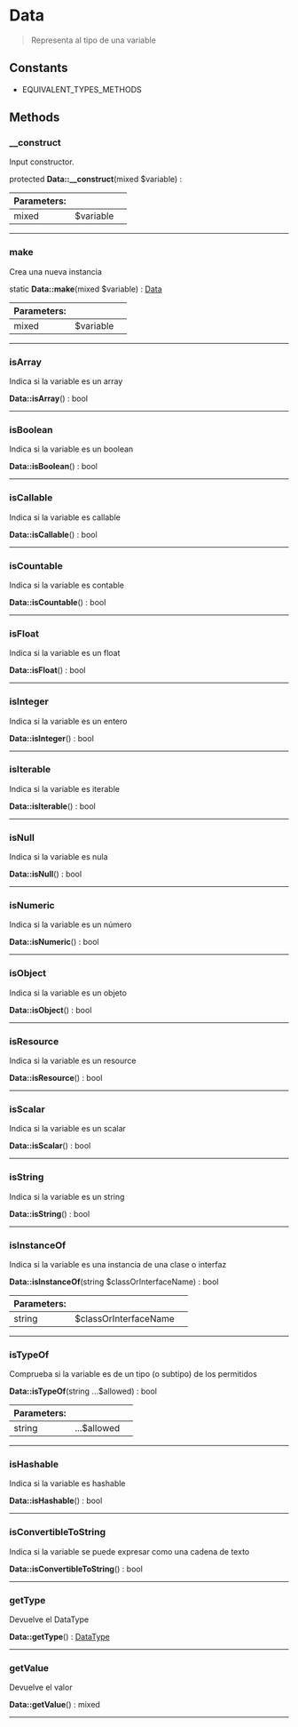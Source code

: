 
                                                                                                                                            
    
# Data


> Representa al tipo de una variable
>
> 




## Constants
- EQUIVALENT_TYPES_METHODS




## Methods

### __construct
Input constructor.


protected **Data::__construct**(mixed $variable) : 


|Parameters: | | |
| --- | --- | --- |
|mixed |$variable |  |

---


### make
Crea una nueva instancia


static **Data::make**(mixed $variable) : [Data](../../../Data.md)


|Parameters: | | |
| --- | --- | --- |
|mixed |$variable |  |

---


### isArray
Indica si la variable es un array


**Data::isArray**() : bool



---


### isBoolean
Indica si la variable es un boolean


**Data::isBoolean**() : bool



---


### isCallable
Indica si la variable es callable


**Data::isCallable**() : bool



---


### isCountable
Indica si la variable es contable


**Data::isCountable**() : bool



---


### isFloat
Indica si la variable es un float


**Data::isFloat**() : bool



---


### isInteger
Indica si la variable es un entero


**Data::isInteger**() : bool



---


### isIterable
Indica si la variable es iterable


**Data::isIterable**() : bool



---


### isNull
Indica si la variable es nula


**Data::isNull**() : bool



---


### isNumeric
Indica si la variable es un número


**Data::isNumeric**() : bool



---


### isObject
Indica si la variable es un objeto


**Data::isObject**() : bool



---


### isResource
Indica si la variable es un resource


**Data::isResource**() : bool



---


### isScalar
Indica si la variable es un scalar


**Data::isScalar**() : bool



---


### isString
Indica si la variable es un string


**Data::isString**() : bool



---


### isInstanceOf
Indica si la variable es una instancia de una clase o interfaz


**Data::isInstanceOf**(string $classOrInterfaceName) : bool


|Parameters: | | |
| --- | --- | --- |
|string |$classOrInterfaceName |  |

---


### isTypeOf
Comprueba si la variable es de un tipo (o subtipo) de los permitidos


**Data::isTypeOf**(string ...$allowed) : bool


|Parameters: | | |
| --- | --- | --- |
|string |...$allowed |  |

---


### isHashable
Indica si la variable es hashable


**Data::isHashable**() : bool



---


### isConvertibleToString
Indica si la variable se puede expresar como una cadena de texto


**Data::isConvertibleToString**() : bool



---


### getType
Devuelve el DataType


**Data::getType**() : [DataType](../../../DataType.md)



---


### getValue
Devuelve el valor


**Data::getValue**() : mixed



---


                                                                                                                                                                                                                                                                                                                                                                                                            
    
                                                                                                                                                                                                                                                                             
                